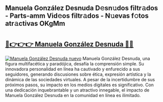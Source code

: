 ## Manuela González Desnuda D𝚎sn𝚞dos filtr𝚊dos - Parts-amm Vid𝚎os filtr𝚊dos - N𝚞evas f𝚘tos atr𝚊ctivas OKgMm

# <h2><a href="http://mb2y6qo.tromn.icu/?c=Manuela+Gonz%c3%a1lez+Desnuda">🔗👉👉👉 Manuela González Desnuda 🔗🔗</a></h2>

[![Manuela González Desnuda nuevo](https://i.imgur.com/pEAQMta.gif)](http://mb2y6qo.tromn.icu/?c=Manuela+Gonz%c3%a1lez+Desnuda)
Manuela González Desnuda, una figura multifacética y paradójica, desafía la comprensión simple. Su innovadora personalidad en línea ha cautivado y enfurecido a sus seguidores, generando discusiones sobre ética, expresión artística y la dinámica de las sociedades virtuales. A pesar de la incertidumbre de sus próximos pasos, su impacto en los medios digitales es significativo. Con una dedicación inquebrantable y un atractivo innegable, el impacto de Manuela González Desnuda en la comunidad en línea es ilimitado.
